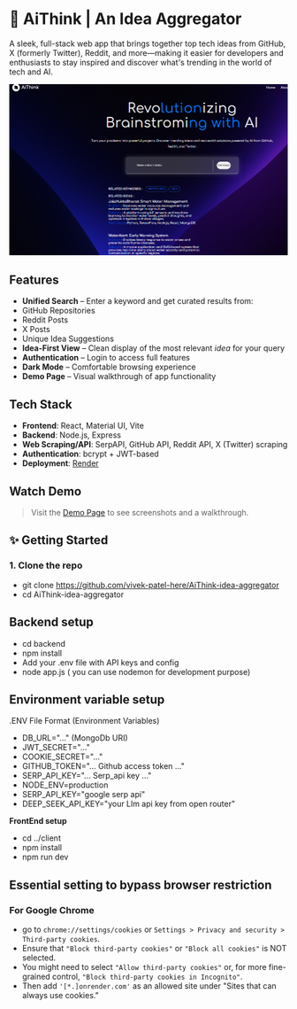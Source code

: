# 🧠 AiThink | An Idea Aggregator

A sleek, full-stack web app that brings together top tech ideas from GitHub, X (formerly Twitter), Reddit, and more—making it easier for developers and enthusiasts to stay inspired and discover what's trending in the world of tech and AI.

![Screenshot](./client/public/readmeDemo.PNG)

##  Features

-  **Unified Search** – Enter a keyword and get curated results from:
  - GitHub Repositories
  - Reddit Posts
  - X Posts
  - Unique Idea Suggestions
- **Idea-First View** – Clean display of the most relevant *idea* for your query
- **Authentication** – Login to access full features
- **Dark Mode** – Comfortable browsing experience
- **Demo Page** – Visual walkthrough of app functionality

## Tech Stack

- **Frontend**: React, Material UI, Vite
- **Backend**: Node.js, Express
- **Web Scraping/API**: SerpAPI, GitHub API, Reddit API, X (Twitter) scraping
- **Authentication**: bcrypt + JWT-based 
- **Deployment**: [Render](https://render.com) 

## Watch Demo

> Visit the [Demo Page](https://ai-think-idea-aggregator.vercel.app/) to see screenshots and a walkthrough.

## ✨ Getting Started

### 1. Clone the repo
- git clone https://github.com/vivek-patel-here/AiThink-idea-aggregator
- cd AiThink-idea-aggregator

## **Backend setup**
- cd backend
- npm install
- Add your .env file with API keys and config
- node app.js ( you can use nodemon for development purpose)

## **Environment variable setup**
.ENV File Format (Environment Variables)
- DB_URL="..." (MongoDb URI)
- JWT_SECRET="..."
- COOKIE_SECRET="..."
- GITHUB_TOKEN="... Github access token ..."
- SERP_API_KEY="... Serp_api key ..."
- NODE_ENV=production
- SERP_API_KEY="google serp api"
- DEEP_SEEK_API_KEY="your Llm api key from open router"


**FrontEnd setup**
- cd ../client
- npm install 
- npm run dev


## Essential setting to bypass browser restriction

### For Google Chrome

- go to `chrome://settings/cookies` or `Settings > Privacy and security > Third-party cookies`.
- Ensure that `"Block third-party cookies"` or `"Block all cookies"` is NOT selected.
- You might need to select `"Allow third-party cookies"` or, for more fine-grained control, `"Block third-party cookies in Incognito"`.
- Then add `'[*.]onrender.com'` as an allowed site under "Sites that can always use cookies."

